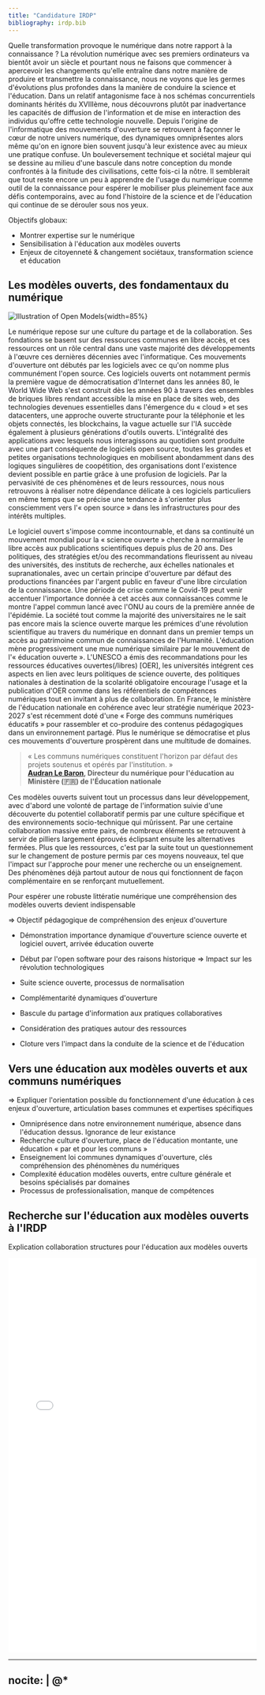 ```yaml
---
title: "Candidature IRDP"
bibliography: irdp.bib
---
```


Quelle transformation provoque le numérique dans notre rapport à la connaissance ? La révolution numérique avec ses
premiers ordinateurs va bientôt avoir un siècle et pourtant nous ne faisons que commencer à apercevoir les changements
qu'elle entraîne dans notre manière de produire et transmettre la connaissance, nous ne voyons que les germes d'évolutions plus profondes
dans la manière de conduire la science et l'éducation. Dans un relatif antagonisme face à nos schémas concurrentiels dominants hérités du
XVIIIème, nous découvrons plutôt par inadvertance les capacités de diffusion de l'information et de mise en interaction
des individus qu'offre cette technologie nouvelle. Depuis l'origine de l'informatique des mouvements d'ouverture se
retrouvent à façonner le cœur de notre univers numérique, des dynamiques omniprésentes alors même qu'on en
ignore bien souvent jusqu'à leur existence avec au mieux une pratique confuse. Un bouleversement technique et sociétal 
majeur qui se dessine au milieu d'une bascule dans notre conception du monde confrontés à la finitude des civilisations, cette fois-ci la nôtre.
Il semblerait que tout reste encore un peu à apprendre de l'usage du numérique comme outil de la connaissance pour
espérer le mobiliser plus pleinement face aux défis contemporains, avec au fond l'histoire de la science et de
l'éducation qui continue de se dérouler sous nos yeux. 

Objectifs globaux:

- Montrer expertise sur le numérique
- Sensibilisation à l'éducation aux modèles ouverts
- Enjeux de citoyenneté & changement sociétaux, transformation science et éducation

## Les modèles ouverts, des fondamentaux du numérique

![Illustration of Open Models](https://raw.githubusercontent.com/Open-Models/Base/refs/heads/main/images/open-models.png){width=85%}

Le numérique repose sur une culture du partage et de la collaboration. Ses fondations se basent sur des ressources communes en libre accès,
et ces ressources ont un rôle central dans une vaste majorité des développements à l'œuvre ces dernières décennies avec l'informatique. Ces
mouvements d'ouverture ont débutés par les logiciels avec ce qu'on nomme plus communément l'open source. Ces logiciels
ouverts ont notamment permis la première vague de démocratisation d'Internet dans les années 80, le World Wide Web s'est construit
dès les années 90 à travers des ensembles de briques libres rendant accessible la mise en place de sites web, des technologies devenues essentielles
dans l'émergence du « cloud » et ses datacenters, une approche ouverte structurante pour la téléphonie et les objets connectés, les blockchains,
la vague actuelle sur l'IA succède également à plusieurs générations d'outils ouverts. L'intégralité des applications avec
lesquels nous interagissons au quotidien sont produite avec une part conséquente de logiciels open source,
toutes les grandes et petites organisations technologiques en mobilisent abondamment dans des logiques singulières de coopétition, des organisations
dont l'existence devient possible en partie grâce à une profusion de logiciels. Par la pervasivité de ces phénomènes et de leurs ressources,
nous nous retrouvons à réaliser notre dépendance délicate à ces logiciels particuliers en même temps que se précise une tendance
à s'orienter plus consciemment vers l'« open source » dans les infrastructures pour des intérêts multiples.

Le logiciel ouvert s'impose comme incontournable, et dans sa continuité un mouvement mondial pour la « science ouverte »
cherche à normaliser le libre accès aux publications scientifiques depuis plus de 20 ans. Des politiques, des stratégies et/ou des recommandations fleurissent au niveau
des universités, des instituts de recherche, aux échelles nationales et supranationales, avec un certain principe d'ouverture par défaut
des productions financées par l'argent public en faveur d'une libre circulation de la connaissance. Une période de crise comme le Covid-19 peut venir accentuer l'importance
donnée à cet accès aux connaissances comme le montre l'appel commun 
lancé avec l'ONU au cours de la première année de l'épidémie. La société tout comme la majorité des universitaires ne le sait pas encore mais la science ouverte
marque les prémices d'une révolution scientifique au travers du numérique en donnant dans un premier temps un accès au patrimoine commun de connaissances
de l'Humanité. L'éducation mène progressivement une mue numérique similaire par le mouvement de l'« éducation ouverte ».
L'UNESCO a émis des recommandations pour les ressources éducatives ouvertes(/libres) [OER], les universités intégrent ces
aspects en lien avec leurs politiques de science ouverte, des politiques nationales à destination de la scolarité
obligatoire encourage l'usage et la publication d'OER comme dans les référentiels de compétences numériques tout en invitant
à plus de collaboration. En France, le ministère de l'éducation nationale en cohérence avec leur stratégie numérique 2023-2027
s'est récemment doté d'une « Forge des communs numériques éducatifs » pour rassembler et co-produire des contenus pédagogiques dans un environnement partagé.
Plus le numérique se démocratise et plus ces mouvements d'ouverture prospèrent dans une multitude de domaines.

> « Les communs numériques constituent l'horizon par défaut des projets soutenus et opérés par l'institution. »  
> **[Audran Le Baron](https://x.com/LeLibreEdu/status/1776284758953087230), Directeur du numérique pour l'éducation au Ministère (🇫🇷) de l'Éducation nationale**

Ces modèles ouverts suivent tout un processus dans leur développement, avec d'abord une volonté de partage de l'information suivie d'une
découverte du potentiel collaboratif permis par une culture spécifique et des environnements socio-technique qui
mûrissent. Par une certaine collaboration massive entre pairs, de nombreux éléments se retrouvent à servir de pilliers
largement éprouvés éclipsant ensuite les alternatives fermées. Plus que les ressources, c'est par la suite tout un questionnement
sur le changement de posture permis par ces moyens nouveaux, tel que l'impact sur l'approche pour mener une recherche ou
un enseignement. Des phénomènes déjà partout autour de nous qui fonctionnent de façon complémentaire en se renforçant mutuellement.


Pour espérer une robuste littératie numérique une compréhension des modèles ouverts devient
indispensable


=> Objectif pédagogique de compréhension des enjeux d'ouverture

- Démonstration importance dynamique d'ouverture science ouverte et logiciel ouvert, arrivée éducation ouverte
- Début par l'open software pour des raisons historique => Impact sur les révolution technologiques
- Suite science ouverte, processus de normalisation

- Complémentarité dynamiques d'ouverture

- Bascule du partage d'information aux pratiques collaboratives
- Considération des pratiques autour des ressources
- Cloture vers l'impact dans la conduite de la science et de l'éducation

## Vers une éducation aux modèles ouverts et aux communs numériques

=> Expliquer l'orientation possible du fonctionnement d'une éducation à ces enjeux d'ouverture, articulation bases
communes et expertises spécifiques

- Omniprésence dans notre environnement numérique, absence dans l'éducation dessus. Ignorance de leur existance
- Recherche culture d'ouverture, place de l'éducation montante, une éducation « par et pour les communs »
- Enseignement loi communes dynamiques d'ouverture, clés compréhension des phénomènes du numériques
- Complexité éducation modèles ouverts, entre culture générale et besoins spécialisés par domaines
- Processus de professionalisation, manque de compétences

## Recherche sur l'éducation aux modèles ouverts à l'IRDP

Explication collaboration structures pour l'éducation aux modèles ouverts

<embed src="job-offer.pdf" width="100%" height="800" type="application/pdf">

---
nocite: |
  @*
---
